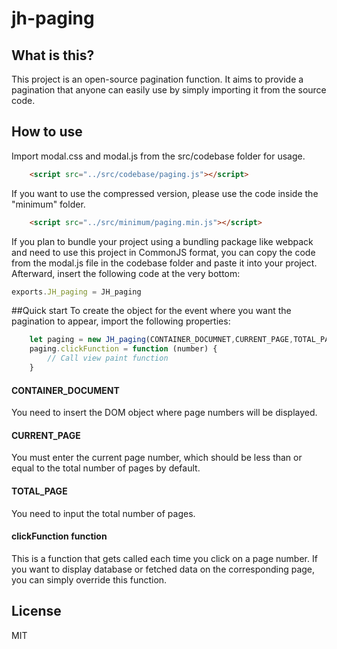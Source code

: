 # jh-paging

## What is this?
This project is an open-source pagination function. It aims to provide a pagination that anyone can easily use by simply importing it from the source code.

## How to use

Import modal.css and modal.js from the src/codebase folder for usage.
```html
    <script src="../src/codebase/paging.js"></script>
```

If you want to use the compressed version, please use the code inside the "minimum" folder.
```html
    <script src="../src/minimum/paging.min.js"></script>
```


If you plan to bundle your project using a bundling package like webpack and need to use this project in CommonJS format, you can copy the code from the modal.js file in the codebase folder and paste it into your project. Afterward, insert the following code at the very bottom:
```javascript
exports.JH_paging = JH_paging
```

##Quick start
To create the object for the event where you want the pagination to appear, import the following properties:

```javascript
    let paging = new JH_paging(CONTAINER_DOCUMNET,CURRENT_PAGE,TOTAL_PAGE)
    paging.clickFunction = function (number) {
        // Call view paint function
    }

```
#### CONTAINER_DOCUMENT
You need to insert the DOM object where page numbers will be displayed.

#### CURRENT_PAGE
You must enter the current page number, which should be less than or equal to the total number of pages by default.

#### TOTAL_PAGE
You need to input the total number of pages.

#### clickFunction function
This is a function that gets called each time you click on a page number. If you want to display database or fetched data on the corresponding page, you can simply override this function.

## License

MIT
